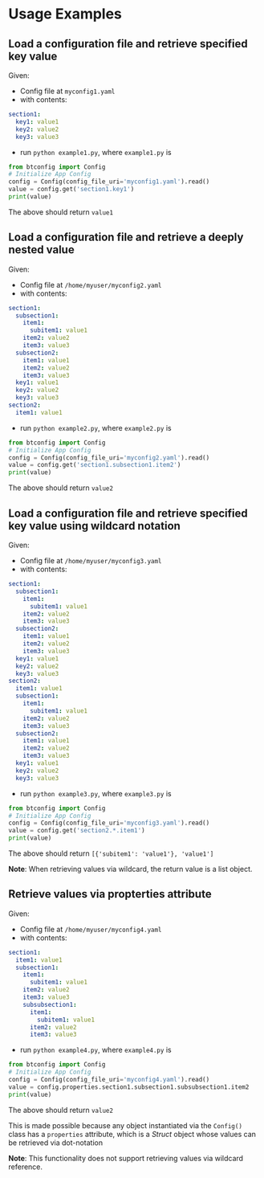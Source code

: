 # Usage Examples

## Load a configuration file and retrieve specified key value

Given: 
- Config file at `myconfig1.yaml`
- with contents:<br />
```yaml
section1:
  key1: value1
  key2: value2
  key3: value3
```
- run `python example1.py`, where `example1.py` is<br />
```python
from btconfig import Config
# Initialize App Config
config = Config(config_file_uri='myconfig1.yaml').read()
value = config.get('section1.key1')
print(value)
```

The above should return `value1`

## Load a configuration file and retrieve a deeply nested value

Given:
- Config file at `/home/myuser/myconfig2.yaml`
- with contents:<br />
```yaml
section1:
  subsection1:
    item1:
      subitem1: value1
    item2: value2
    item3: value3
  subsection2:
    item1: value1
    item2: value2
    item3: value3
  key1: value1
  key2: value2
  key3: value3
section2:
  item1: value1
```
- run `python example2.py`, where `example2.py` is<br />
```python
from btconfig import Config
# Initialize App Config
config = Config(config_file_uri='myconfig2.yaml').read()
value = config.get('section1.subsection1.item2')
print(value)
```

The above should return `value2`

## Load a configuration file and retrieve specified key value using wildcard notation

Given:
- Config file at `/home/myuser/myconfig3.yaml`
- with contents:<br />
```yaml
section1:
  subsection1:
    item1:
      subitem1: value1
    item2: value2
    item3: value3
  subsection2:
    item1: value1
    item2: value2
    item3: value3
  key1: value1
  key2: value2
  key3: value3
section2:
  item1: value1
  subsection1:
    item1:
      subitem1: value1
    item2: value2
    item3: value3
  subsection2:
    item1: value1
    item2: value2
    item3: value3
  key1: value1
  key2: value2
  key3: value3
```
- run `python example3.py`, where `example3.py` is<br />
```python
from btconfig import Config
# Initialize App Config
config = Config(config_file_uri='myconfig3.yaml').read()
value = config.get('section2.*.item1')
print(value)
```

The above should return `[{'subitem1': 'value1'}, 'value1']`

**Note**: When retrieving values via wildcard, the return value is a list object.

## Retrieve values via propterties attribute

Given:
- Config file at `/home/myuser/myconfig4.yaml`
- with contents:<br />
```yaml
section1:
  item1: value1
  subsection1:
    item1:
      subitem1: value1
    item2: value2
    item3: value3
    subsubsection1:
      item1:
        subitem1: value1
      item2: value2
      item3: value3
```
- run `python example4.py`, where `example4.py` is<br />
```python
from btconfig import Config
# Initialize App Config
config = Config(config_file_uri='myconfig4.yaml').read()
value = config.properties.section1.subsection1.subsubsection1.item2
print(value)
```

The above should return `value2`

This is made possible because any object instantiated via the `Config()` 
class has a `properties` attribute, which is a _Struct_ 
object whose values can be retrieved via dot-notation

**Note**: This functionality does not support retrieving values via wildcard reference.
